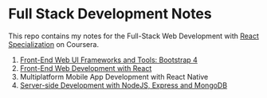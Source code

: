 # Full Stack Development Notes

This repo contains my notes for the Full-Stack Web Development with [React Specialization](https://www.coursera.org/specializations/full-stack-react) on Coursera.

1. [Front-End Web UI Frameworks and Tools: Bootstrap 4](https://github.com/vanessaaleung/full-stack-notes/tree/master/bootstrap)
2. [Front-End Web Development with React](https://github.com/vanessaaleung/full-stack-notes/tree/master/react)
3. Multiplatform Mobile App Development with React Native
4. [Server-side Development with NodeJS, Express and MongoDB](https://github.com/vanessaaleung/full-stack-notes/tree/master/server-side-development)
